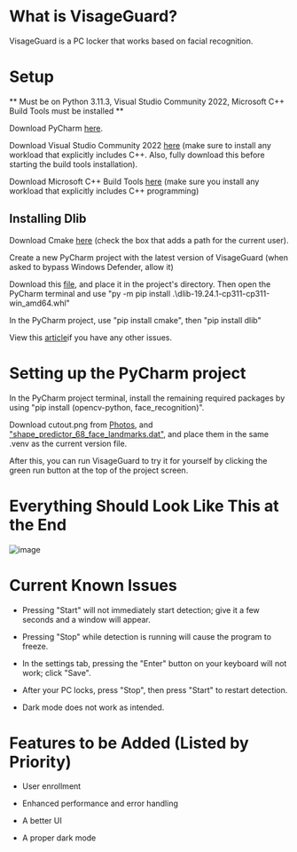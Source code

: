 # What is VisageGuard?

VisageGuard is a PC locker that works based on facial recognition. 

# Setup

** Must be on Python 3.11.3, Visual Studio Community 2022, Microsoft C++ Build Tools must be installed **

Download PyCharm [here](https://www.jetbrains.com/pycharm/).

Download Visual Studio Community 2022 [here](https://visualstudio.microsoft.com/downloads/?q=build+tools) (make sure to install any workload that explicitly includes C++. Also, fully download this before starting the build tools installation).

Download Microsoft C++ Build Tools [here](https://visualstudio.microsoft.com/visual-cpp-build-tools/) (make sure you install any workload that explicitly includes C++ programming)

## Installing Dlib

Download Cmake [here](https://cmake.org/download/) (check the box that adds a path for the current user).

Create a new PyCharm project with the latest version of VisageGuard (when asked to bypass Windows Defender, allow it)

Download this [file](https://github.com/Murtaza-Saeed/dlib/blob/master/dlib-19.24.1-cp311-cp311-win_amd64.whl), and place it in the project's directory. Then open the PyCharm terminal and use "py -m pip install .\dlib-19.24.1-cp311-cp311-win_amd64.whl"

In the PyCharm project, use "pip install cmake", then "pip install dlib"

View this [article](https://medium.com/analytics-vidhya/how-to-install-dlib-library-for-python-in-windows-10-57348ba1117f)if you have any other issues.

# Setting up the PyCharm project

In the PyCharm project terminal, install the remaining required packages by using "pip install (opencv-python, face_recognition)".

Download cutout.png from [Photos](https://github.com/lucaxbandini/VisageGuard/tree/main/Photos), and ["shape_predictor_68_face_landmarks.dat"](https://github.com/italojs/facial-landmarks-recognition/blob/master/shape_predictor_68_face_landmarks.dat), and place them in the same .venv as the current version file.

After this, you can run VisageGuard to try it for yourself by clicking the green run button at the top of the project screen.

# Everything Should Look Like This at the End

![image](https://github.com/lucaxbandini/VisageGuard/assets/152310492/73d8134e-b338-492b-8ac4-9a4f2ef9215d)

# Current Known Issues

- Pressing "Start" will not immediately start detection; give it a few seconds and a window will appear.

- Pressing "Stop" while detection is running will cause the program to freeze.

- In the settings tab, pressing the "Enter" button on your keyboard will not work; click "Save".

- After your PC locks, press "Stop", then press "Start" to restart detection.

- Dark mode does not work as intended.

# Features to be Added (Listed by Priority)

- User enrollment
  
- Enhanced performance and error handling
  
- A better UI
  
- A proper dark mode




